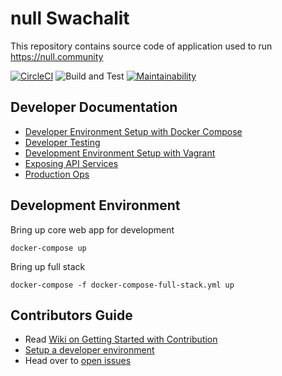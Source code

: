 # null Swachalit

This repository contains source code of application used to run https://null.community

[![CircleCI](https://circleci.com/gh/null-open-security-community/swachalit/tree/master.svg?style=svg)](https://circleci.com/gh/null-open-security-community/swachalit/tree/master)
![Build and Test](https://github.com/null-open-security-community/swachalit/workflows/Rails%20Build%20and%20Test/badge.svg)
[![Maintainability](https://api.codeclimate.com/v1/badges/3eeabb4c889ec3e0b285/maintainability)](https://codeclimate.com/github/null-open-security-community/swachalit/maintainability)

## Developer Documentation

* [Developer Environment Setup with Docker Compose](doc/developer-guide-docker-compose.md)
* [Developer Testing](doc/testing.md)
* [Development Environment Setup with Vagrant](doc/vagrant.md)
* [Exposing API Services](doc/exposing-api-services.md)
* [Production Ops](doc/production-ops.md)

## Development Environment

Bring up core web app for development

```
docker-compose up
```

Bring up full stack

```
docker-compose -f docker-compose-full-stack.yml up
```

## Contributors Guide

* Read [Wiki on Getting Started with Contribution](https://github.com/null-open-security-community/swachalit/wiki/Contributing-to-Swachalit-DevOps)
* [Setup a developer environment](doc/developer-guide-docker-compose.md)
* Head over to [open issues](https://github.com/null-open-security-community/swachalit/issues)
